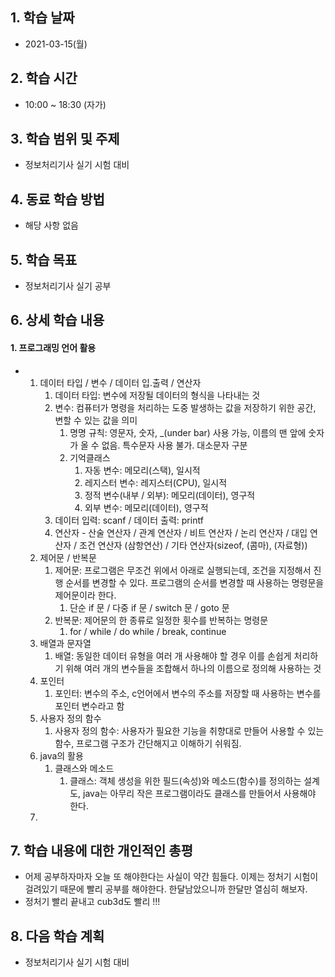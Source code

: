 

## 1. 학습 날짜

* 2021-03-15(월)



## 2. 학습 시간

* 10:00 ~ 18:30 (자가)



## 3. 학습 범위 및 주제

* 정보처리기사 실기 시험 대비



## 4. 동료 학습 방법

* 해당 사항 없음



## 5. 학습 목표

* 정보처리기사 실기 공부



## 6. 상세 학습 내용

#### 1. 프로그래밍 언어 활용

* 1. 데이터 타입 / 변수 / 데이터 입.출력 / 연산자
     1. 데이터 타입:  변수에 저장될 데이터의 형식을 나타내는 것
     2. 변수: 컴퓨터가 명령을 처리하는 도중 발생하는 값을 저장하기 위한 공간, 변할 수 있는 값을 의미
        1. 명명 규칙: 영문자, 숫자, _(under bar) 사용 가능, 이름의 맨 앞에 숫자가 올 수 없음. 특수문자 사용 불가. 대소문자 구분
        2. 기억클래스
           1. 자동 변수: 메모리(스택), 일시적
           2. 레지스터 변수: 레지스터(CPU), 일시적
           3. 정적 변수(내부 / 외부): 메모리(데이터), 영구적
           4. 외부 변수: 메모리(데이터), 영구적
     3. 데이터 입력: scanf / 데이터 출력: printf
     4. 연산자 - 산술 연산자 / 관계 연산자 / 비트 연산자 / 논리 연산자 / 대입 연산자 / 조건 연산자 (삼항연산) / 기타 연산자(sizeof, (콤마), (자료형))
  2. 제어문 / 반복문
     1. 제어문: 프로그램은 무조건 위에서 아래로 실행되는데, 조건을 지정해서 진행 순서를 변경할 수 있다. 프로그램의 순서를 변경할 때 사용하는 명령문을 제어문이라 한다.
        1. 단순 if 문 / 다중 if 문 / switch 문 / goto 문
     2. 반복문: 제어문의 한 종류로 일정한 횟수를 반복하는 명령문
        1. for / while / do while / break, continue
  3. 배열과 문자열
     1. 배열: 동일한 데이터 유형을 여러 개 사용해야 할 경우 이를 손쉽게 처리하기 위해 여러 개의 변수들을 조합해서 하나의 이름으로 정의해 사용하는 것
  4. 포인터
     1. 포인터: 변수의 주소, c언어에서 변수의 주소를 저장할 때 사용하는 변수를 포인터 변수라고 함
  5. 사용자 정의 함수
     1. 사용자 정의 함수: 사용자가 필요한 기능을 취향대로 만들어 사용할 수 있는 함수, 프로그램 구조가 간단해지고 이해하기 쉬워짐.
  6. java의 활용
     1. 클래스와 메소드
        1. 클래스: 객체 생성을 위한 필드(속성)와 메소드(함수)를 정의하는 설계도, java는 아무리 작은 프로그램이라도 클래스를 만들어서 사용해야 한다.
  7. 

## 7. 학습 내용에 대한 개인적인 총평

* 어제 공부하자마자 오늘 또 해야한다는 사실이 약간 힘들다. 이제는 정처기 시험이 걸려있기 때문에 빨리 공부를 해야한다. 한달남았으니까 한달만 열심히 해보자.
* 정처기 빨리 끝내고 cub3d도 빨리 !!!



## 8. 다음 학습 계획

* 정보처리기사 실기 시험 대비

